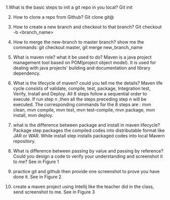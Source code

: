 1.What is the basic steps to init a git repo in you local? Git init 
 
2. How to clone a repo from Github? Git clone git@<giturl>
 
3. How to create a new branch and checkout to that branch? Git checkout -b <branch_name>
 
4. How to merge the new-branch to master branch? show me the commands: git checkout master,  git merge new_branch_name
 
5. What is maven role? what it be used to do? Maven is a java project management tool based on POM(project object model). It is used for dealing with java projects' building and documentation and library dependency. 
 
6. What is the lifecycle of maven? could you tell me the details? Maven life cycle consists of validate, compile, test, package, Integration test, Verify, Install and Deploy.  All 8 steps follow a sequential order to execute. If run step n ,then all the steps preceding step n will be executed. The corresponding commands for the 8 steps are : mvn clean, mvn compile, mvn test, mvn test-compile, mvn package, mvn install, mvn deploy. 
 
7.  what is the difference between package and install in maven lifecycle? Package step packages the compiled codes into distributable format like JAR or WAR. While install step installs packaged codes into local Mavern repository. 
 
8. What is difference between passing by value and passing by reference? Could you design a code to verify your understanding and screenshot it to me?
See in Figure 1 
9. practice git and github then provide one screenshot to prove you have done it.
See in Figure 2 
10. create a maven project using Intellij like the teacher did in the class, send screenshot to me.
See in Figure 3 

